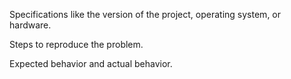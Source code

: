 Specifications like the version of the project, operating system, or hardware.

Steps to reproduce the problem.

Expected behavior and actual behavior.


